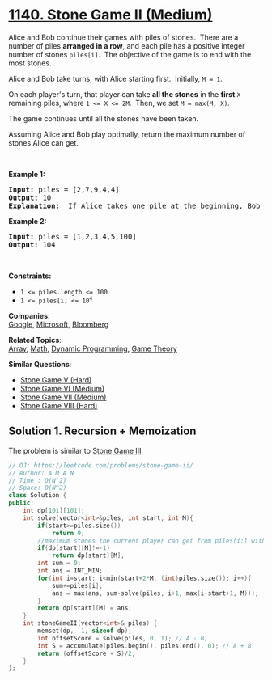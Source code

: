 # [1140. Stone Game II (Medium)](https://leetcode.com/problems/stone-game-ii/)

<p>Alice and Bob continue their&nbsp;games with piles of stones.&nbsp; There are a number of&nbsp;piles&nbsp;<strong>arranged in a row</strong>, and each pile has a positive integer number of stones&nbsp;<code>piles[i]</code>.&nbsp; The objective of the game is to end with the most&nbsp;stones.&nbsp;</p>

<p>Alice&nbsp;and Bob take turns, with Alice starting first.&nbsp; Initially, <code>M = 1</code>.</p>

<p>On each player's turn, that player&nbsp;can take <strong>all the stones</strong> in the <strong>first</strong> <code>X</code> remaining piles, where <code>1 &lt;= X &lt;= 2M</code>.&nbsp; Then, we set&nbsp;<code>M = max(M, X)</code>.</p>

<p>The game continues until all the stones have been taken.</p>

<p>Assuming Alice and Bob play optimally, return the maximum number of stones Alice&nbsp;can get.</p>

<p>&nbsp;</p>
<p><strong>Example 1:</strong></p>

<pre><strong>Input:</strong> piles = [2,7,9,4,4]
<strong>Output:</strong> 10
<strong>Explanation:</strong>  If Alice takes one pile at the beginning, Bob takes two piles, then Alice takes 2 piles again. Alice can get 2 + 4 + 4 = 10 piles in total. If Alice takes two piles at the beginning, then Bob can take all three piles left. In this case, Alice get 2 + 7 = 9 piles in total. So we return 10 since it's larger. 
</pre>

<p><strong>Example 2:</strong></p>

<pre><strong>Input:</strong> piles = [1,2,3,4,5,100]
<strong>Output:</strong> 104
</pre>

<p>&nbsp;</p>
<p><strong>Constraints:</strong></p>

<ul>
	<li><code>1 &lt;= piles.length &lt;= 100</code></li>
	<li><code>1 &lt;= piles[i]&nbsp;&lt;= 10<sup>4</sup></code></li>
</ul>


**Companies**:  
[Google](https://leetcode.com/company/google), [Microsoft](https://leetcode.com/company/microsoft), [Bloomberg](https://leetcode.com/company/bloomberg)

**Related Topics**:  
[Array](https://leetcode.com/tag/array/), [Math](https://leetcode.com/tag/math/), [Dynamic Programming](https://leetcode.com/tag/dynamic-programming/), [Game Theory](https://leetcode.com/tag/game-theory/)

**Similar Questions**:
* [Stone Game V (Hard)](https://leetcode.com/problems/stone-game-v/)
* [Stone Game VI (Medium)](https://leetcode.com/problems/stone-game-vi/)
* [Stone Game VII (Medium)](https://leetcode.com/problems/stone-game-vii/)
* [Stone Game VIII (Hard)](https://leetcode.com/problems/stone-game-viii/)

## Solution 1. Recursion + Memoization

The problem is similar to [Stone Game III](https://leetcode.com/problems/stone-game-iii/)

```cpp
// OJ: https://leetcode.com/problems/stone-game-ii/
// Author: A M A N
// Time : O(N^2)
// Space: O(N^2)
class Solution {
public:
    int dp[101][101];
    int solve(vector<int>&piles, int start, int M){
        if(start>=piles.size())
            return 0;
        //maximum stones the current player can get from piles[i:] with M 
        if(dp[start][M]!=-1)
            return dp[start][M];
        int sum = 0;
        int ans = INT_MIN;
        for(int i=start; i<min(start+2*M, (int)piles.size()); i++){
            sum+=piles[i];
            ans = max(ans, sum-solve(piles, i+1, max(i-start+1, M)));
        }
        return dp[start][M] = ans;
    }
    int stoneGameII(vector<int>& piles) {
        memset(dp, -1, sizeof dp);
        int offsetScore = solve(piles, 0, 1); // A - B;
        int S = accumulate(piles.begin(), piles.end(), 0); // A + B
        return (offsetScore + S)/2; 
    }
};
```
